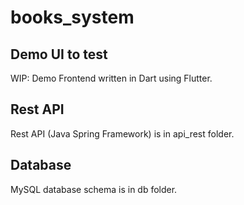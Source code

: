 ﻿# books_system
## Demo UI to test

WIP: Demo Frontend written in Dart using Flutter.

## Rest API

Rest API (Java Spring Framework) is in api_rest folder.

## Database

MySQL database schema is in db folder.

